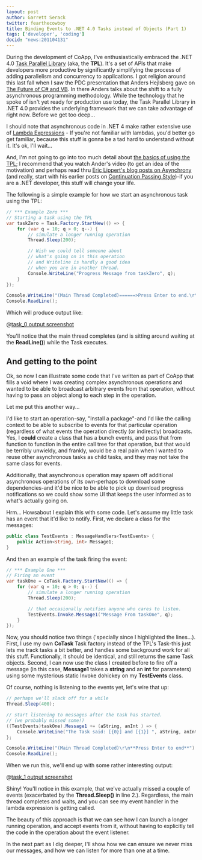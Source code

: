 ```yaml
---
layout: post
author: Garrett Serack
twitter: fearthecowboy
title: Binding Events to .NET 4.0 Tasks instead of Objects (Part 1)
tags: ['developer', 'coding']
docid: "news:201104131"
---
```


During the development of CoApp, I've enthusiastically embraced the .NET 4.0 [Task Parallel Library](http://msdn.microsoft.com/en-us/library/dd460717.aspx) (aka, the **TPL**).  It's a set of APIs that make developers more productive by significantly simplifying the process of adding parallelism and concurrency to applications. I got religion around this last fall when I saw the PDC presentation that Anders Hejlsberg gave on [The Future of C# and VB](http://channel9.msdn.com/Events/PDC/PDC10/FT09).  In there Anders talks about the shift to a fully asynchronous programming methodology. While the technology that he spoke of isn't yet ready for production use today, the Task Parallel Library in .NET 4.0 provides the underlying framework that we can take advantage of right now.
Before we get too deep...

I should note that asynchronous code in .NET 4 make rather extensive use of [Lambda Expressions](http://blogs.msdn.com/b/ericwhite/archive/2006/10/03/lambda-expressions.aspx) - If you're not familiar with lambdas, you'd better go get familiar, because this stuff is gonna be a tad hard to understand without it. It's ok, I'll wait...

And, I'm not going to go into too much detail about [the basics of using the TPL](http://msdn.microsoft.com/en-us/library/dd537609.aspx); I recommend that you watch Ander's video (to get an idea of the motivation) and perhaps read thru [Eric Lippert's blog posts on Asynchrony](http://blogs.msdn.com/b/ericlippert/archive/tags/async/) (and really, start with his earlier posts on [Continuation Passing Style](http://blogs.msdn.com/b/ericlippert/archive/tags/continuation+passing+style/))-if you are a .NET developer, this stuff will change your life.

The following is a simple example for how we start an asynchronous task using the TPL:

``` csharp
// *** Example Zero ***
// Starting a task using the TPL
var taskZero = Task.Factory.StartNew(() => {
    for (var q = 10; q > 0; q--) {
        // simulate a longer running operation
        Thread.Sleep(200);

        // Wish we could tell someone about
        // what's going on in this operation
        // and Writeline is hardly a good idea
        // when you are in another thread.
        Console.WriteLine("Progress Message from taskZero", q);
    }
});

Console.WriteLine("(Main Thread Completed)======>Press Enter to end.\r\n");
Console.ReadLine();
```

Which will produce output like:

@[task_0 output screenshot](201104131_task_0.png)

You'll notice that the main thread completes (and is sitting around waiting at the **ReadLine()**) while the Task executes.

## And getting to the point

Ok, so now I can illustrate some code that I've written as part of CoApp that fills a void where I was creating complex asynchronous operations and wanted to be able to broadcast arbitrary events from that operation, without having to pass an object along to each step in the operation.

Let me put this another way...

I'd like to start an operation-say, "Install a package"-and I'd like the calling context to be able to subscribe to events for that particular operation (regardless of what events the operation directly (or indirectly) broadcasts.  Yes, I **could** create a class that has a bunch events, and pass that from function to function in the entire call tree for that operation, but that would be terribly unwieldy, and frankly, would be a real pain when I wanted to reuse other asynchronous tasks as child tasks, and they may not take the same class for events.

Additionally, that asynchronous operation may spawn off additional asynchronous operations of its own-perhaps to download some dependencies-and it'd be nice to be able to pick up download progress notifications so we could show some UI that keeps the user informed as to what's actually going on.

Hrm... Howsabout I explain this with some code.  Let's assume my little task has an event that it'd like to notify. First, we declare a class for the messages:

``` csharp
public class TestEvents : MessageHandlers<TestEvents> {
    public Action<string, int> Message1;
}
```

And then an example of the task firing the event:

``` csharp
// *** Example One ***
// Firing an event
var taskOne = CoTask.Factory.StartNew(() => {
    for (var q = 10; q > 0; q--) {
        // simulate a longer running operation
        Thread.Sleep(200);

        // that occasionally notifies anyone who cares to listen.
        TestEvents.Invoke.Message1("Message From taskOne", q);
    }
});
```

Now,  you should notice two things ('specially since I highlighted the lines...). First, I use my own **CoTask** Task factory instead of the TPL's Task-this just lets me track tasks a bit better, and handles some background work for all this stuff. Functionally, it should be identical, and still returns the same Task objects. Second, I can now use the class I created before to fire off a message (in this case, **Message1** takes a **string** and an **int** for parameters) using some mysterious static Invoke dohickey on my **TestEvents** class.

Of course, nothing is listening to the events yet, let's wire that up:

``` csharp
// perhaps we'll slack off for a while
Thread.Sleep(400);

// start listening to messages after the task has started.
// (we probably missed some!)
((TestEvents)taskOne).Message1 += (aString, anInt ) => {
    Console.WriteLine("The Task said: [{0}] and [{1}] ", aString, anInt);
};

Console.WriteLine("(Main Thread Completed)\r\n**Press Enter to end**")
Console.ReadLine();
```

When we run this, we'll end up with some rather interesting output:

@[task_1 output screenshot](201104131_task_1.png)

Shiny! You'll notice in this example, that we've actually missed a couple of events (exacerbated by the **Thread.Sleep()** in line 2.). Regardless, the main thread completes and waits, and you can see my event handler in the lambda expression is getting called.

The beauty of this approach is that we can see how I can launch a longer running operation, and accept events from it, without having to explicitly tell the code in the operation about the event listener.

In the next part as I dig deeper, I'll show how we can ensure we never miss our messages, and how we can listen for more than one at a time.